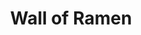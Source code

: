 ---
image_path: /images//photography/J-11.jpg
title: Wall of Ramen
caption: A section of the huge ramen art display at the Nissin Ramen History museum
order: 5
---
